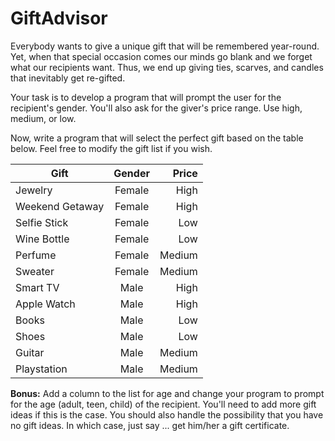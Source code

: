 # GiftAdvisor

Everybody wants to give a unique gift that will be remembered year-round. Yet, when that special occasion comes our minds go blank and we forget what our recipients want. Thus, we end up giving ties, scarves, and candles that inevitably get re-gifted.

Your task is to develop a program that will prompt the user for the recipient's gender. You'll also ask for the giver's price range. Use high, medium, or low. 

Now, write a program that will select the perfect gift based on the table below. Feel free to modify the gift list if you wish.


|Gift           |	Gender	   | Price   |
| ------------- |:------------:| -------:|
|   Jewelry	    |   Female     | High    |
|Weekend Getaway| 	Female	   | High    |
|   Selfie Stick|	Female	   | Low     |
|   Wine Bottle |	Female	   | Low     |
|   Perfume	    |   Female	   | Medium  |
|   Sweater	    |   Female	   | Medium  |
|   Smart TV    |   Male	   | High    |
|   Apple Watch |   Male	   | High    |
|   Books		|   Male	   | Low     |
|   Shoes		|   Male	   | Low     |
|   Guitar		|   Male	   | Medium  |
|   Playstation	|   Male	   | Medium  |
 

**Bonus:** Add a column to the list for age and change your program to prompt for the age (adult, teen, child) of the recipient. You'll need to add more gift ideas if this is the case. You should also handle the possibility that you have no gift ideas. In which case, just say ... get him/her a gift certificate.
